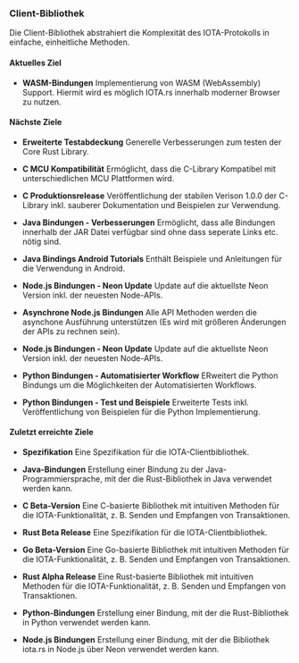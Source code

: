 ### Client-Bibliothek
Die Client-Bibliothek abstrahiert die Komplexität des IOTA-Protokolls in einfache, einheitliche Methoden.

#### Aktuelles Ziel
- **WASM-Bindungen**
Implementierung von WASM (WebAssembly) Support. Hiermit wird es möglich IOTA.rs innerhalb moderner Browser zu nutzen.

#### Nächste Ziele
- **Erweiterte Testabdeckung**
Generelle Verbesserungen zum testen der Core Rust Library.

- **C MCU Kompatibilität**
Ermöglicht, dass die C-Library Kompatibel mit unterschiedlichen MCU Plattformen wird.

- **C Produktionsrelease**
Veröffentlichung der stabilen Verison 1.0.0 der C-Library inkl. sauberer Dokumentation und Beispielen zur Verwendung.

- **Java Bindungen - Verbesserungen**
Ermöglicht, dass alle Bindungen innerhalb der JAR Datei verfügbar sind ohne dass seperate Links etc. nötig sind.

- **Java Bindings Android Tutorials**
Enthält Beispiele und Anleitungen für die Verwendung in Android.

- **Node.js Bindungen - Neon Update**
Update auf die aktuellste Neon Version inkl. der neuesten Node-APIs.

- **Asynchrone Node.js Bindungen**
Alle API Methoden werden die asynchone Ausführung unterstützen (Es wird mit größeren Änderungen der APIs zu rechnen sein).

- **Node.js Bindungen - Neon Update**
Update auf die aktuellste Neon Version inkl. der neuesten Node-APIs.

- **Python Bindungen - Automatisierter Workflow**
ERweitert die Python Bindungs um die Möglichkeiten der Automatisierten Workflows.

- **Python Bindungen - Test und Beispiele**
Erweiterte Tests inkl. Veröffentlichung von Beispielen für die Python Implementierung.

#### Zuletzt erreichte Ziele
- **Spezifikation**
Eine Spezifikation für die IOTA-Clientbibliothek.

- **Java-Bindungen**
Erstellung einer Bindung zu der Java-Programmiersprache, mit der die Rust-Bibliothek in Java verwendet werden kann.

- **C Beta-Version**
Eine C-basierte Bibliothek mit intuitiven Methoden für die IOTA-Funktionalität, z. B. Senden und Empfangen von Transaktionen.

- **Rust Beta Release**
Eine Spezifikation für die IOTA-Clientbibliothek.

- **Go Beta-Version**
Eine Go-basierte Bibliothek mit intuitiven Methoden für die IOTA-Funktionalität, z. B. Senden und Empfangen von Transaktionen.

- **Rust Alpha Release**
Eine Rust-basierte Bibliothek mit intuitiven Methoden für die IOTA-Funktionalität, z. B. Senden und Empfangen von Transaktionen.

- **Python-Bindungen**
Erstellung einer Bindung, mit der die Rust-Bibliothek in Python verwendet werden kann.

- **Node.js Bindungen**
Erstellung einer Bindung, mit der die Bibliothek iota.rs in Node.js über Neon verwendet werden kann.
